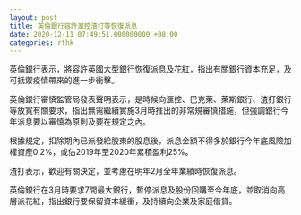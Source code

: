 ```yaml
---
layout: post
title: 英倫銀行容許滙控渣打等恢復派息
date: 2020-12-11 07:49:51.000000000 +08:00
categories: rthk
---
```


英倫銀行表示，將容許英國大型銀行恢復派息及花紅，指出有關銀行資本充足，及可抵禦疫情帶來的進一步衝擊。

英倫銀行審慎監管局發表聲明表示，是時候向滙控、巴克萊、萊斯銀行、渣打銀行等放寬有關要求，指出無需繼續實施3月時推出的非常規審慎措施，但強調銀行今年派息要以審慎為原則及要在規定之內。

根據規定，扣除期內已派發給股東的股息後，派息金額不得多於銀行今年底風險加權資產0.2%，或佔2019年至2020年累積盈利25%。
 
渣打表示，歡迎有關決定，並考慮在明年2月全年業績時恢復派息。

英倫銀行在3月時要求7間最大銀行，暫停派息及股份回購至今年底，並取消向高層派花紅，指出銀行要保留資本緩衝，及持續向企業及家庭借貸。

